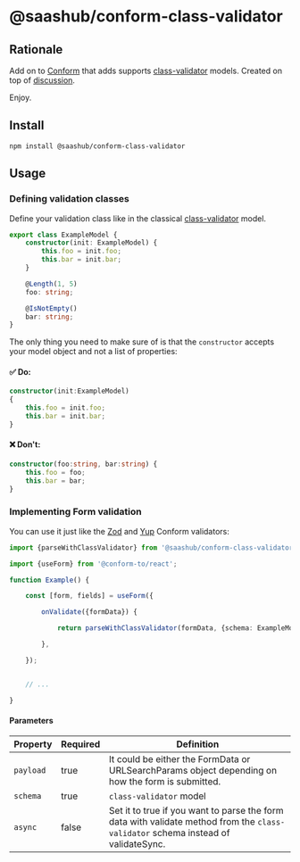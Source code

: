 # @saashub/conform-class-validator

## Rationale

Add on to [Conform](https://github.com/edmundhung/conform) that adds
supports [class-validator](https://github.com/typestack/class-validator) models. Created on top
of [discussion](https://github.com/edmundhung/conform/pull/736).

Enjoy.

## Install

    npm install @saashub/conform-class-validator

## Usage

### Defining validation classes

Define your validation class like in the classical [class-validator](https://github.com/typestack/class-validator)
model.

```ts
export class ExampleModel {
    constructor(init: ExampleModel) {
        this.foo = init.foo;
        this.bar = init.bar;
    }

    @Length(1, 5)
    foo: string;

    @IsNotEmpty()
    bar: string;
}

```

The only thing you need to make sure of is that the `constructor` accepts your model object and not a list of
properties:

#### ✅ Do:

```ts
constructor(init:ExampleModel)
{
    this.foo = init.foo;
    this.bar = init.bar;
}
```

#### ❌ Don't:

```ts
constructor(foo:string, bar:string) {
    this.foo = foo;
    this.bar = bar;
}
```

### Implementing Form validation

You can use it just like the [Zod](https://conform.guide/api/zod/parseWithZod)
and [Yup](https://conform.guide/api/yup/parseWithYup) Conform validators:

```ts
import {parseWithClassValidator} from '@saashub/conform-class-validator';

import {useForm} from '@conform-to/react';

function Example() {

    const [form, fields] = useForm({

        onValidate({formData}) {

            return parseWithClassValidator(formData, {schema: ExampleModel});

        },

    });


    // ...

}
```

#### Parameters

| Property | Required | Definition                                                                                                                      |
|----------|----------|---------------------------------------------------------------------------------------------------------------------------------|
| `payload`  | true     | It could be either the FormData or URLSearchParams object depending on how the form is submitted.                               |
| `schema`   | true     | `class-validator` model                                                                                                         |
| `async`    | false    | Set it to true if you want to parse the form data with validate method from the `class-validator` schema instead of validateSync. |






